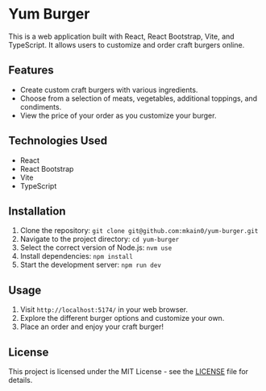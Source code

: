 # Yum Burger

This is a web application built with React, React Bootstrap, Vite, and TypeScript. 
It allows users to customize and order craft burgers online.

## Features

- Create custom craft burgers with various ingredients.
- Choose from a selection of meats, vegetables, additional toppings, and condiments.
- View the price of your order as you customize your burger.

## Technologies Used

- React
- React Bootstrap
- Vite
- TypeScript

## Installation

1. Clone the repository: `git clone git@github.com:mkain0/yum-burger.git`
2. Navigate to the project directory: `cd yum-burger`
3. Select the correct version of Node.js: `nvm use`
4. Install dependencies: `npm install`
5. Start the development server: `npm run dev`

## Usage

1. Visit `http://localhost:5174/` in your web browser.
2. Explore the different burger options and customize your own.
3. Place an order and enjoy your craft burger!

## License

This project is licensed under the MIT License - see the [LICENSE](LICENSE) file for details.
